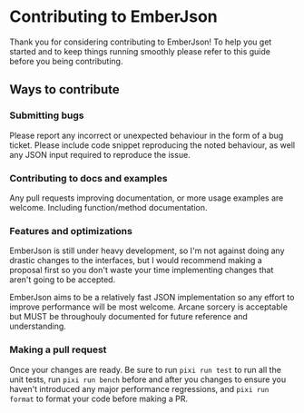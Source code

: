 # Contributing to EmberJson

Thank you for considering contributing to EmberJson! To help you get started and to keep things running smoothly please refer to this guide before you being contributing.

## Ways to contribute

### Submitting bugs

Please report any incorrect or unexpected behaviour in the form of a bug ticket. Please include code snippet reproducing the noted behaviour, as well any JSON input required to reproduce the issue.

### Contributing to docs and examples

Any pull requests improving documentation, or more usage examples are welcome. Including function/method documentation.

### Features and optimizations

EmberJson is still under heavy development, so I'm not against doing any drastic changes to the interfaces,
but I would recommend making a proposal first so you don't waste your time implementing changes that aren't going to be accepted.

EmberJson aims to be a relatively fast JSON implementation so any effort to improve
performance will be most welcome. Arcane sorcery is acceptable but MUST be throughouly documented
for future reference and understanding.

### Making a pull request

Once your changes are ready. Be sure to run `pixi run test`
to run all the unit tests, run `pixi run bench` before and after you changes to ensure you haven't introduced any major performance regressions, and `pixi run format` to format your code before making a PR.
